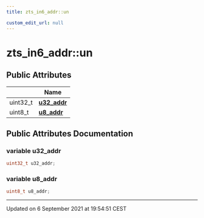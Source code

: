 ```yaml
---
title: zts_in6_addr::un

custom_edit_url: null
---
```


# zts_in6_addr::un



## Public Attributes

|                | Name           |
| -------------- | -------------- |
| uint32_t | **[u32_addr](/autogen/libzt/classes/unionzts__in6__addr_1_1un.md#variable-u32_addr)**  |
| uint8_t | **[u8_addr](/autogen/libzt/classes/unionzts__in6__addr_1_1un.md#variable-u8_addr)**  |

## Public Attributes Documentation

### variable u32_addr

```cpp
uint32_t u32_addr;
```


### variable u8_addr

```cpp
uint8_t u8_addr;
```


-------------------------------

Updated on  6 September 2021 at 19:54:51 CEST